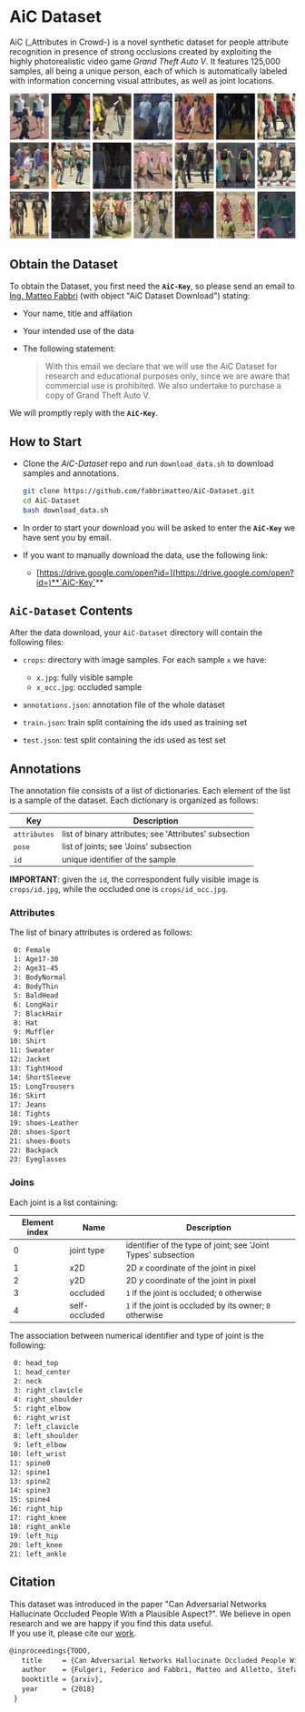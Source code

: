 # AiC Dataset

AiC (_Attributes in Crowd-) is a novel synthetic dataset for people attribute recognition in presence of strong occlusions created by exploiting the highly photorealistic video game *Grand Theft Auto V*. 
It features 125,000 samples, all being a unique person, each of which is automatically labeled with information concerning visual attributes, as well as joint locations.

![banner](https://github.com/fabbrimatteo/AiC-Dataset/blob/master/aic_banner.jpg)


## Obtain the Dataset

To obtain the Dataset, you first need the **`AiC-Key`**, so please send an email to [Ing. Matteo Fabbri](http://imagelab.ing.unimore.it/imagelab/person.asp?idpersona=99) (with object "AiC Dataset Download") stating:

- Your name, title and affilation

- Your intended use of the data

- The following statement:
    > With this email we declare that we will use the AiC Dataset for research and educational purposes only, since we are aware that commercial use is prohibited. We also undertake to purchase a copy of Grand Theft Auto V.

We will promptly reply with the **`AiC-Key`**.

## How to Start

- Clone the _AiC-Dataset_ repo and run `download_data.sh` to download samples and annotations.
  ```bash
  git clone https://github.com/fabbrimatteo/AiC-Dataset.git
  cd AiC-Dataset
  bash download_data.sh
  ```

- In order to start your download you will be asked to enter the **`AiC-Key`** we have sent you by email.

- If you want to manually download the data, use the following link:

  - [https://drive.google.com/open?id=](https://drive.google.com/open?id=)**`AiC-Key`**

## `AiC-Dataset` Contents

After the data download, your `AiC-Dataset` directory will contain the following files:

- `crops`: directory with image samples. For each sample `x` we have:

    - `x.jpg`: fully visible sample
	- `x_occ.jpg`: occluded sample

- `annotations.json`: annotation file of the whole dataset

- `train.json`: train split containing the ids used as training set

- `test.json`: test split containing the ids used as test set


## Annotations 


The annotation file consists of a list of dictionaries. Each element of the list is a sample of the dataset. Each dictionary is organized as follows:

| Key          | Description                                                 |
| ------------ | ----------------------------------------------------------- |
| `attributes` | list of binary attributes; see 'Attributes' subsection      |
| `pose`       | list of joints; see 'Joins' subsection                      |
| `id`         | unique identifier of the sample                             |


**IMPORTANT**: given the `id`, the correspondent fully visible image is `crops/id.jpg`, while the occluded one is `crops/id_occ.jpg`.


### Attributes

The list of binary attributes is ordered as follows:

```
 0: Female
 1: Age17-30
 2: Age31-45
 3: BodyNormal
 4: BodyThin
 5: BaldHead
 6: LongHair
 7: BlackHair
 8: Hat
 9: Muffler
10: Shirt
11: Sweater
12: Jacket
13: TightHood
14: ShortSleeve
15: LongTrousers
16: Skirt
17: Jeans
18: Tights
19: shoes-Leather
20: shoes-Sport
21: shoes-Boots
22: Backpack
23: Eyeglasses
```

### Joins

Each joint is a list containing:

| Element index     | Name          | Description                                                         |
| ----------------- | ------------- | ------------------------------------------------------------------- |
| 0                 | joint type    | identifier of the type of joint; see 'Joint Types' subsection       |
| 1                 | x2D           | 2D _x_ coordinate of the joint in pixel                             |
| 2                 | y2D           | 2D _y_ coordinate of the joint in pixel                             |
| 3                 | occluded      | `1` if the joint is occluded; `0` otherwise                         |
| 4                 | self-occluded | `1` if the joint is occluded by its owner; `0` otherwise            |

The association between numerical identifier and type of joint is the following:

```
 0: head_top
 1: head_center
 2: neck
 3: right_clavicle
 4: right_shoulder
 5: right_elbow
 6: right_wrist
 7: left_clavicle
 8: left_shoulder
 9: left_elbow
10: left_wrist
11: spine0
12: spine1
13: spine2
14: spine3
15: spine4
16: right_hip
17: right_knee
18: right_ankle
19: left_hip
20: left_knee
21: left_ankle
```


## Citation

This dataset was introduced in the paper "Can Adversarial Networks Hallucinate Occluded People With a Plausible Aspect?".
We believe in open research and we are happy if you find this data useful.   
If you use it, please cite our [work](TODO).

```latex
@inproceedings{TODO,
   title     = {Can Adversarial Networks Hallucinate Occluded People With a Plausible Aspect?},
   author    = {Fulgeri, Federico and Fabbri, Matteo and Alletto, Stefano and Calderara, Simone and Cucchiara, Rita},
   booktitle = {arxiv},
   year      = {2018}
 }
```
